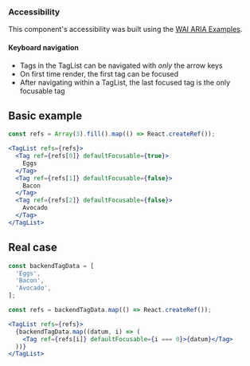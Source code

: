 ### Accessibility

This component's accessibility was built using the [WAI ARIA Examples](https://www.w3.org/TR/wai-aria-practices-1.1/examples/grid/LayoutGrids.html#ex2_label).

#### Keyboard navigation

- Tags in the TagList can be navigated with _only_ the arrow keys
- On first time render, the first tag can be focused
- After navigating within a TagList, the last focused tag is the only focusable tag

## Basic example

```jsx
const refs = Array(3).fill().map(() => React.createRef());

<TagList refs={refs}>
  <Tag ref={refs[0]} defaultFocusable={true}>
    Eggs
  </Tag>
  <Tag ref={refs[1]} defaultFocusable={false}>
    Bacon
  </Tag>
  <Tag ref={refs[2]} defaultFocusable={false}>
    Avocado
  </Tag>
</TagList>
```

## Real case

```jsx
const backendTagData = [
  'Eggs',
  'Bacon',
  'Avocado',
];

const refs = backendTagData.map(() => React.createRef());

<TagList refs={refs}>
  {backendTagData.map((datum, i) => (
    <Tag ref={refs[i]} defaultFocusable={i === 0}>{datum}</Tag>
  ))}
</TagList>
```
